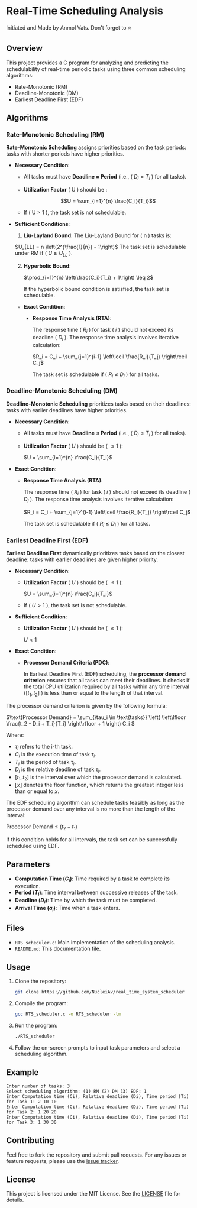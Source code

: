 # Real-Time Scheduling Analysis

Initiated and Made by Anmol Vats. 
Don't forget to ⭐

## Overview

This project provides a C program for analyzing and predicting the schedulability of real-time periodic tasks using three common scheduling algorithms:
- Rate-Monotonic (RM)
- Deadline-Monotonic (DM)
- Earliest Deadline First (EDF)

## Algorithms

### Rate-Monotonic Scheduling (RM)

**Rate-Monotonic Scheduling** assigns priorities based on the task periods: tasks with shorter periods have higher priorities.

- **Necessary Condition**:
  - All tasks must have **Deadline = Period** (i.e., \( $D_i = T_i$ \) for all tasks).
  - **Utilization Factor** \( U \) should be :
  
    $$U = \sum_{i=1}^{n} \frac{C_i}{T_i}$$
    
  - If \( U > 1 \), the task set is not schedulable.

- **Sufficient Conditions**:
  1. **Liu-Layland Bound**: The Liu-Layland Bound for \( n \) tasks is:

  $U_{LL} = n \left(2^{\frac{1}{n}} - 1\right)$
  The task set is schedulable under RM if \( $U \leq U_{LL}$ \).

  2. **Hyperbolic Bound**:
  
     $\prod_{i=1}^{n} \left(\frac{C_i}{T_i} + 1\right) \leq 2$
     
     If the hyperbolic bound condition is satisfied, the task set is schedulable.

  - **Exact Condition**:
    - **Response Time Analysis (RTA)**:
    
      The response time \( $R_i$ \) for task \( $i$ \) should not exceed its deadline \( $D_i$ \). The response time analysis involves iterative calculation:

      $R_i = C_i + \sum_{j=1}^{i-1} \left\lceil \frac{R_i}{T_j} \right\rceil C_j$
      
      The task set is schedulable if \( $R_i \leq D_i$ \) for all tasks.

### Deadline-Monotonic Scheduling (DM)

**Deadline-Monotonic Scheduling** prioritizes tasks based on their deadlines: tasks with earlier deadlines have higher priorities.

- **Necessary Condition**:
  - All tasks must have **Deadline ≤ Period** (i.e., \( $D_i \leq T_i$ \) for all tasks).
  - **Utilization Factor** \( $U$ \) should be \( $\leq 1$ \):

    $U = \sum_{i=1}^{n} \frac{C_i}{T_i}$

- **Exact Condition**:
  - **Response Time Analysis (RTA)**:

    The response time \( $R_i$ \) for task \( $i$ \) should not exceed its deadline \( $D_i$ \). The response time analysis involves iterative calculation:

    $R_i = C_i + \sum_{j=1}^{i-1} \left\lceil \frac{R_i}{T_j} \right\rceil C_j$

    The task set is schedulable if \( $R_i \leq D_i$ \) for all tasks.

### Earliest Deadline First (EDF)

**Earliest Deadline First** dynamically prioritizes tasks based on the closest deadline: tasks with earlier deadlines are given higher priority.

- **Necessary Condition**:
  - **Utilization Factor** \( $U$ \) should be \( $\leq 1$ \):

    $U = \sum_{i=1}^{n} \frac{C_i}{T_i}$
  
  - If \( $U > 1$ \), the task set is not schedulable.

- **Sufficient Condition**:
  - **Utilization Factor** \( $U$ \) should be \( $\leq 1$ \):

    $U < 1$

- **Exact Condition**:
  - **Processor Demand Criteria (PDC)**:

    In Earliest Deadline First (EDF) scheduling, the **processor demand criterion** ensures that all tasks can meet their deadlines. It checks if the total CPU utilization required by all tasks within any time interval \($[t_1, t_2]$ \) is less than or equal to the length of that interval.

The processor demand criterion is given by the following formula:

$\text{Processor Demand} = \sum_{\tau_i \in \text{tasks}} \left( \left\lfloor \frac{t_2 - D_i + T_i}{T_i} \right\rfloor + 1 \right) C_i $

Where:
- $\tau_i$ refers to the i-th task.
- $C_i$  is the execution time of task $\tau_i$.
- $T_i$  is the period of task $\tau_i$.
- $D_i$  is the relative deadline of task $\tau_i$.
- $[t_1, t_2]$  is the interval over which the processor demand is calculated.
- $\left\lfloor x \right\rfloor$ denotes the floor function, which returns the greatest integer less than or equal to $x$.

The EDF scheduling algorithm can schedule tasks feasibly as long as the processor demand over any interval is no more than the length of the interval:

$\text{Processor Demand} \leq (t_2 - t_1)$

If this condition holds for all intervals, the task set can be successfully scheduled using EDF.
## Parameters

- **Computation Time ($C_i$)**: Time required by a task to complete its execution.
- **Period ($T_i$)**: Time interval between successive releases of the task.
- **Deadline ($D_i$)**: Time by which the task must be completed.
- **Arrival Time ($a_i$)**: Time when a task enters.

## Files

- `RTS_scheduler.c`: Main implementation of the scheduling analysis.
- `README.md`: This documentation file.

## Usage

1. Clone the repository:

    ```bash
    git clone https://github.com/NucleiAv/real_time_system_scheduler
    ```

2. Compile the program:

    ```bash
    gcc RTS_scheduler.c -o RTS_scheduler -lm
    ```

3. Run the program:

    ```bash
    ./RTS_scheduler
    ```

4. Follow the on-screen prompts to input task parameters and select a scheduling algorithm.

## Example

```
Enter number of tasks: 3
Select scheduling algorithm: (1) RM (2) DM (3) EDF: 1
Enter Computation time (Ci), Relative deadline (Di), Time period (Ti) for Task 1: 2 10 10
Enter Computation time (Ci), Relative deadline (Di), Time period (Ti) for Task 2: 1 20 20
Enter Computation time (Ci), Relative deadline (Di), Time period (Ti) for Task 3: 1 30 30
```

## Contributing

Feel free to fork the repository and submit pull requests. For any issues or feature requests, please use the [issue tracker](https://github.com/NucleiAv/real_time_system_scheduler/issues).

## License

This project is licensed under the MIT License. See the [LICENSE](LICENSE) file for details.
